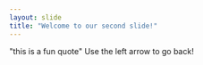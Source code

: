 ```yaml
---
layout: slide
title: "Welcome to our second slide!"
---
```

"this is a fun quote"
Use the left arrow to go back!
